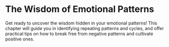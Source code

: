 # The Wisdom of Emotional Patterns

Get ready to uncover the wisdom hidden in your emotional patterns! This chapter will guide you in identifying repeating patterns and cycles, and offer practical tips on how to break free from negative patterns and cultivate positive ones.

<br>
